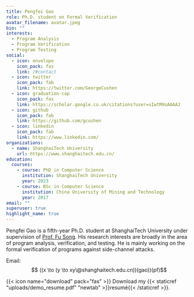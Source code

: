 ```yaml
---
title: Pengfei Gao
role: Ph.D. student on Formal Verification
avatar_filename: avatar.jpeg
bio: ""
interests:
  - Program Analysis
  - Program Verification
  - Program Testing
social:
  - icon: envelope
    icon_pack: fas
    link: /#contact
  - icon: twitter
    icon_pack: fab
    link: https://twitter.com/GeorgeCushen
  - icon: graduation-cap
    icon_pack: fas
    link: https://scholar.google.co.uk/citations?user=sIwtMXoAAAAJ
  - icon: github
    icon_pack: fab
    link: https://github.com/gcushen
  - icon: linkedin
    icon_pack: fab
    link: https://www.linkedin.com/
organizations:
  - name: ShanghaiTech University
    url: https://www.shanghaitech.edu.cn/
education:
  courses:
    - course: PhD in Computer Science
      institution: ShanghaiTech University
      year: 2023
    - course: BSc in Computer Science
      institution: China University of Mining and Technology
      year: 2017
email: ""
superuser: true
highlight_name: true
---
```

Pengfei Gao is a fifth-year Ph.D. student at ShanghaiTech University under supervision of [Prof. Fu Song](https://faculty.sist.shanghaitech.edu.cn/faculty/songfu/). His research interests are broadly in the area of program analysis, verification, and testing. He is mainly working on the formal verification of programs against side-channel attacks.    

Email:
$$ ((x \to (y \to xy\@shanghaitech.edu.cn))(gao))(pf)$$


{{< icon name="download" pack="fas" >}} Download my {{< staticref "uploads/demo_resume.pdf" "newtab" >}}resumé{{< /staticref >}}.